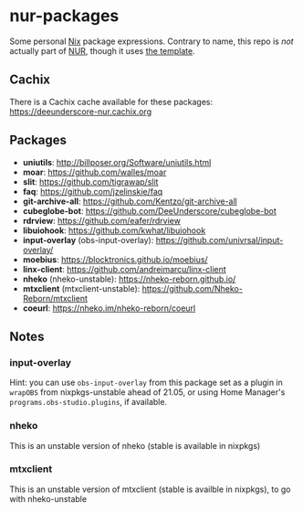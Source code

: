 # nur-packages

Some personal [Nix](https://nixos.org/) package expressions. Contrary to name, this repo is *not* actually part of [NUR](https://github.com/nix-community/NUR), though it uses [the template](https://github.com/nix-community/nur-packages-template).

## Cachix
There is a Cachix cache available for these packages: <https://deeunderscore-nur.cachix.org>

## Packages
* **uniutils**: <http://billposer.org/Software/uniutils.html>
* **moar**: <https://github.com/walles/moar>
* **slit**: <https://github.com/tigrawap/slit>
* **faq**: <https://github.com/jzelinskie/faq>
* **git-archive-all**: <https://github.com/Kentzo/git-archive-all>
* **cubeglobe-bot**: <https://github.com/DeeUnderscore/cubeglobe-bot>
* **rdrview**: <https://github.com/eafer/rdrview>
* **libuiohook**: <https://github.com/kwhat/libuiohook>
* **input-overlay** (obs-input-overlay): <https://github.com/univrsal/input-overlay/>
* **moebius**: <https://blocktronics.github.io/moebius/>
* **linx-client**: <https://github.com/andreimarcu/linx-client>
* **nheko** (nheko-unstable): <https://nheko-reborn.github.io/>
* **mtxclient** (mtxclient-unstable): <https://github.com/Nheko-Reborn/mtxclient>
* **coeurl**: <https://nheko.im/nheko-reborn/coeurl>

## Notes
### input-overlay
Hint: you can use `obs-input-overlay` from this package set as a plugin in `wrapOBS` from nixpkgs-unstable ahead of 21.05, or using Home Manager's `programs.obs-studio.plugins`, if available. 

### nheko
This is an unstable version of nheko (stable is available in nixpkgs)

### mtxclient 
This is an unstable version of mtxclient (stable is availble in nixpkgs), to go with nheko-unstable